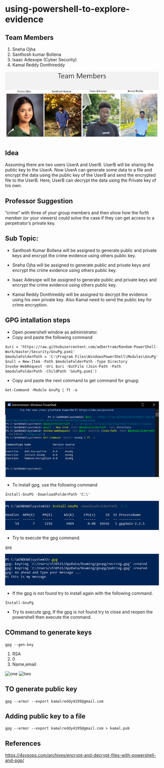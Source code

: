 # using-powershell-to-explore-evidence

## Team Members
 1. Sneha Ojha
 1. Santhosh kumar Bollena
 1. Isaac Adesope (Cyber Security)
 1. Kamal Reddy Donthireddy
 
 ![Group](Group.png)
 
## Idea
Assuming there are two users UserA and UserB. UserB will be sharing the public key to the UserA. Now UserA can generate some data to a file and encrypt the data using the public key of the UserB and send the encrypted file to the UserB. Here, UserB can decrypt the data using the Private key of his own.

## Professor Suggestion

“crime” with three of your group members and then show how the forth member (or your viewers) could solve the case if they can get access to a perpetrator’s private key.

## Sub Topic:

- Santhosh Kumar Bollena will be assigned to generate public and private keys and encrypt the crime evidence using others public key.

- Sneha Ojha will be assigned to generate public and private keys and encrypt the crime evidence using others public key.

- Isaac Adesope will be assigned to generate public and private keys and encrypt the crime evidence using others public key.

- Kamal Reddy Donthireddy will be assigned to decrypt the evidence using his own private key. Also Kamal need to send the public key for crime encryption. 

## GPG intallation steps

- Open powershell window as administrator.
- Copy and paste the following command
 ``` 
 $uri = 'https://raw.githubusercontent.com/adbertram/Random-PowerShell-Work/master/Security/GnuPg.psm1'
$moduleFolderPath = 'C:\Program Files\WindowsPowerShell\Modules\GnuPg'
$null = New-Item -Path $moduleFolderPath -Type Directory
Invoke-WebRequest -Uri $uri -OutFile (Join-Path -Path $moduleFolderPath -ChildPath 'GnuPg.psm1')
```
- Copy and paste the next command to get command for gnupg:

``` 
Get-Command -Module GnuPg | ft -a 
 
```

![first](first-command.PNG)

- To install gpg, use the following command

``` 
Install-GnuPG -DownloadFolderPath 'C:\'
```
![second](second-command.PNG)
- Try to execute the gpg command.

``` 
gpg 
```
![third](third-command.PNG)
- If the gpg is not found try to install again with the following command.

``` 
Install-GnuPg

```

- Try to execute gpg, If the gpg is not found try to close and reopen the powershell then execute the command.

## COmmand to generate keys
``` gpg --gen-key ```

1. RSA
1. 0
1. Name,email

![one](gen-key-one.PNG)
![two](gen-key-two.PNG)

## TO generate public key
``` gpg --armor --export kamalreddy4195@gmail.com ```

## Adding public key to a file
```gpg --armor --export kamalreddy4195@gmail.com > kamal.pub ```

## References

https://4sysops.com/archives/encrypt-and-decrypt-files-with-powershell-and-pgp/
